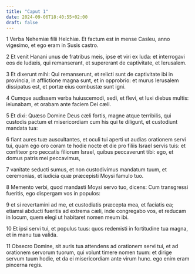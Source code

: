```yaml
---
title: "Caput 1"
date: 2024-09-06T18:40:55+02:00
draft: false
---
```




1 Verba Nehemiæ filii Helchiæ. Et factum est in mense Casleu, anno vigesimo, et ego eram in Susis castro.

2 Et venit Hanani unus de fratribus meis, ipse et viri ex Iuda: et interrogavi eos de Iudæis, qui remanserant, et supererant de captivitate, et Ierusalem.

3 Et dixerunt mihi: Qui remanserunt, et relicti sunt de captivitate ibi in provincia, in afflictione magna sunt, et in opprobrio: et murus Ierusalem dissipatus est, et portæ eius combustæ sunt igni.

4 Cumque audissem verba huiuscemodi, sedi, et flevi, et luxi diebus multis: ieiunabam, et orabam ante faciem Dei cæli.

5 Et dixi: Quæso Domine Deus cæli fortis, magne atque terribilis, qui custodis pactum et misericordiam cum his qui te diligunt, et custodiunt mandata tua:

6 fiant aures tuæ auscultantes, et oculi tui aperti ut audias orationem servi tui, quam ego oro coram te hodie nocte et die pro filiis Israel servis tuis: et confiteor pro peccatis filiorum Israel, quibus peccaverunt tibi: ego, et domus patris mei peccavimus,

7 vanitate seducti sumus, et non custodivimus mandatum tuum, et ceremonias, et iudicia quæ præcepisti Moysi famulo tuo.

8 Memento verbi, quod mandasti Moysi servo tuo, dicens: Cum transgressi fueritis, ego dispergam vos in populos:

9 et si revertamini ad me, et custodiatis præcepta mea, et faciatis ea; etiamsi abducti fueritis ad extrema cæli, inde congregabo vos, et reducam in locum, quem elegi ut habitaret nomen meum ibi.

10 Et ipsi servi tui, et populus tuus: quos redemisti in fortitudine tua magna, et in manu tua valida.

11 Obsecro Domine, sit auris tua attendens ad orationem servi tui, et ad orationem servorum tuorum, qui volunt timere nomen tuum: et dirige servum tuum hodie, et da ei misericordiam ante virum hunc. ego enim eram pincerna regis.


